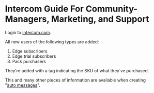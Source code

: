 
# Intercom Guide For Community-Managers, Marketing, and Support

<!-- --------------------------------------------------------------------------------------------------------------- -->

Login to [intercom.com](https://intercom.com).

All new users of the following types are added:

1. Edge subscribers
2. Edge trial subscribers
3. Pack purchasers

They're added with a tag indicating the SKU of what they've purchased.

This and many other pieces of information are available when creating "[auto messages](https://docs.intercom.com/intercom-s-key-features-explained/sending-messages/how-auto-messages-work)".